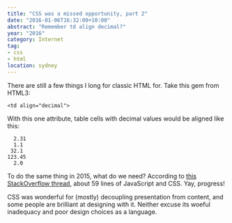 ```yaml
---
title: "CSS was a missed opportunity, part 2"
date: "2016-01-06T16:32:00+10:00"
abstract: "Remember td align decimal?"
year: "2016"
category: Internet
tag:
- css
- html
location: sydney
---
```

There are still a few things I long for classic HTML for. Take this gem from HTML3:

    <td align="decimal">

With this one attribute, table cells with decimal values would be aligned like this:

      2.31
      1.1
     32.1
    123.45
      2.0

To do the same thing in 2015, what do we need? According to [this StackOverflow thread][so], about 59 lines of JavaScript and CSS. Yay, progress!

CSS was wonderful for (mostly) decoupling presentation from content, and some people are brilliant at designing with it. Neither excuse its woeful inadequacy and poor design choices as a language.

[so]: https://stackoverflow.com/questions/1363239/aligning-decimal-points-in-html "Aligning decimal points in HTML"

